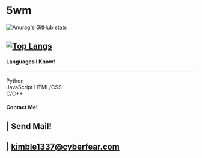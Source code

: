# 5wm
![Anurag's GitHub stats](https://github-readme-stats.vercel.app/api?username=5wm&show_icons=true&theme=dark)

[![Top Langs](https://github-readme-stats.vercel.app/api/top-langs/?username=5wm&theme=dark)](https://github.com/anuraghazra/github-readme-stats)
--------
#### Languages I Know!
------------- 
 Python  
 JavaScript 
 HTML/CSS  
 C/C++

#### Contact Me!
| Send Mail!
-----------
| kimble1337@cyberfear.com
--------
